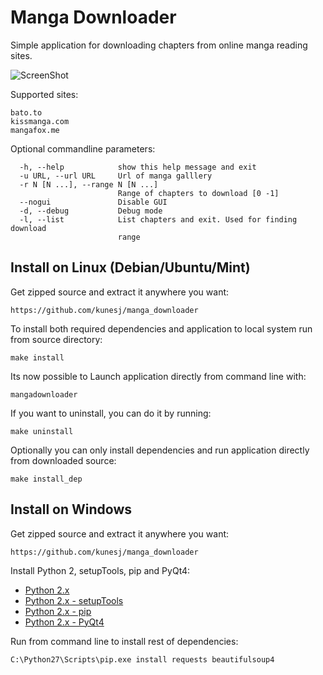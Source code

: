 Manga Downloader
=================

Simple application for downloading chapters from online manga reading sites.

![ScreenShot](https://raw.github.com/kunesj/manga_downloader/master/doc/manga-downloader.png)

Supported sites:

    bato.to
    kissmanga.com
    mangafox.me

Optional commandline parameters:

      -h, --help            show this help message and exit
      -u URL, --url URL     Url of manga galllery
      -r N [N ...], --range N [N ...]
                            Range of chapters to download [0 -1]
      --nogui               Disable GUI
      -d, --debug           Debug mode
      -l, --list            List chapters and exit. Used for finding download
                            range



Install on Linux (Debian/Ubuntu/Mint)
-------
Get zipped source and extract it anywhere you want:

    https://github.com/kunesj/manga_downloader

To install both required dependencies and application to local system run from source directory:

    make install
    
Its now possible to Launch application directly from command line with:

    mangadownloader

If you want to uninstall, you can do it by running:

    make uninstall

Optionally you can only install dependencies and run application directly from downloaded source:

    make install_dep

Install on Windows
-------
Get zipped source and extract it anywhere you want:

    https://github.com/kunesj/manga_downloader
    
Install Python 2, setupTools, pip and PyQt4:

- [Python 2.x](https://www.python.org/downloads/windows/)
- [Python 2.x - setupTools](http://www.lfd.uci.edu/~gohlke/pythonlibs/#setuptools)
- [Python 2.x - pip](http://www.lfd.uci.edu/~gohlke/pythonlibs/#pip)
- [Python 2.x - PyQt4](http://www.lfd.uci.edu/~gohlke/pythonlibs/#pyqt)
    
Run from command line to install rest of dependencies:
    
    C:\Python27\Scripts\pip.exe install requests beautifulsoup4
    
